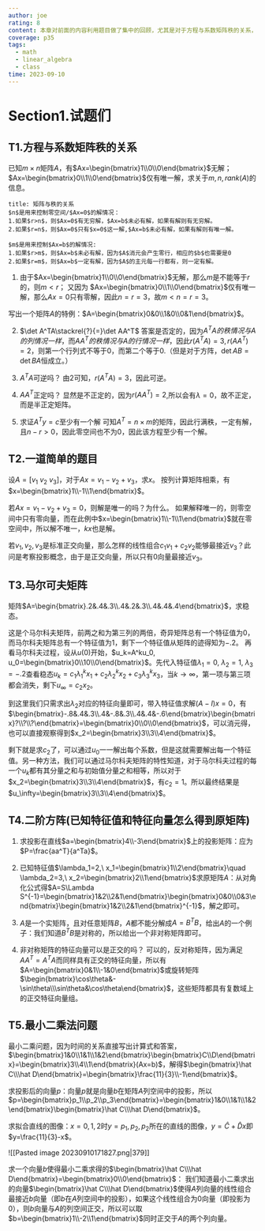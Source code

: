 ```yaml
---
author: joe
rating: 8
content: 本章对前面的内容利用题目做了集中的回顾，尤其是对于方程与系数矩阵秩的关系，这里我做了更细致的认识。
coverage: p35
tags:
  - math
  - linear_algebra
  - class
time: 2023-09-10
---
```

# Section1.试题们

## T1.方程与系数矩阵秩的关系

已知$m\times n$矩阵$A$，有$Ax=\begin{bmatrix}1\\0\\0\end{bmatrix}$无解；$Ax=\begin{bmatrix}0\\1\\0\end{bmatrix}$仅有唯一解，求关于$m,n,rank(A)$的信息。

```ad-note
title: 矩阵与秩的关系
$n$是用来控制零空间/$Ax=0$的解情况：
1.如果$r>n$，则$Ax=0$有无穷解，$Ax=b$未必有解，如果有解则有无穷解。
2.如果$r=n$，则$Ax=0$只有$x=0$这一解,$Ax=b$未必有解，如果有解则有唯一解。

$m$是用来控制$Ax=b$的解情况:
1.如果$r>m$，则$Ax=b$未必有解，因为$A$消元会产生零行，相应的$b$也需要是0
2.如果$r=m$，则$Ax=b$一定有解，因为$A$的主元每一行都有，则一定有解。

```

1. 由于$Ax=\begin{bmatrix}1\\0\\0\end{bmatrix}$无解，那么$m$是不能等于$r$的，则$m<r$；
又因为 $Ax=\begin{bmatrix}0\\1\\0\end{bmatrix}$仅有唯一解，那么$Ax=0$只有零解，因此$n=r=3$，故$m<n=r=3$。

写出一个矩阵$A$的特例：$A=\begin{bmatrix}0&0\\1&0\\0&1\end{bmatrix}$。

2. $\det A^TA\stackrel{?}{=}\det AA^T$
   答案是否定的，因为$A^TA的秩情况与A的列情况一样$，而$AA^T的秩情况与A的行情况一样$，因此$r(A^TA)=3,r(AA^T)=2$，则第一个行列式不等于0，而第二个等于0.（但是对于方阵，$\det AB=\det BA$恒成立。）
   
3. $A^TA$可逆吗？
   由2可知，$r(A^TA)=3$，因此可逆。

4. $AA^T$正定吗？
   显然是不正定的，因为$r(AA^T)=2$,所以会有$\lambda=0$，故不正定，而是半正定矩阵。

5. 求证$A^Ty=c$至少有一个解
   可知$A^T=n\times m$的矩阵，因此行满秩，一定有解，且$n-r>0$，因此零空间也不为0，因此该方程至少有一个解。

## T2.一道简单的题目
设$A=\Bigg[v_1\ v_2\ v_3\Bigg]$，对于$Ax=v_1-v_2+v_3$，求$x$。
 按列计算矩阵相乘，有$x=\begin{bmatrix}1\\-1\\1\end{bmatrix}$。
 
 若$Ax=v_1-v_2+v_3=0$，则解是唯一的吗？为什么。
 如果解释唯一的，则零空间中只有零向量，而在此例中$x=\begin{bmatrix}1\\-1\\1\end{bmatrix}$就在零空间中，所以解不唯一，$kx$也是解。
 
  若$v_1,v_2,v_3$是标准正交向量，那么怎样的线性组合$c_1v_1+c_2v_2$能够最接近$v_3$？此问是考察投影概念，由于是正交向量，所以只有$0$向量最接近$v_3$。

## T3.马尔可夫矩阵

矩阵$A=\begin{bmatrix}.2&.4&.3\\.4&.2&.3\\.4&.4&.4\end{bmatrix}$，求稳态。


这是个马尔科夫矩阵，前两之和为第三列的两倍，奇异矩阵总有一个特征值为$0$，而马尔科夫矩阵总有一个特征值为$1$，剩下一个特征值从矩阵的迹得知为$-.2$。
再看马尔科夫过程，设从$u(0)$开始，$u_k=A^ku_0, u_0=\begin{bmatrix}0\\10\\0\end{bmatrix}$。先代入特征值$\lambda_1=0,\ \lambda_2=1,\ \lambda_3=-.2$查看稳态$u_k=c_1\lambda_1^kx_1+c_2\lambda_2^kx_2+c_3\lambda_3^kx_3$，当$k\to\infty$，第一项与第三项都会消失，剩下$u_\infty=c_2x_2$。
  
到这里我们只需求出$\lambda_2$对应的特征向量即可，带入特征值求解$(A-I)x=0$，有$\begin{bmatrix}-.8&.4&.3\\.4&-.8&.3\\.4&.4&-.6\end{bmatrix}\begin{bmatrix}?\\?\\?\end{bmatrix}=\begin{bmatrix}0\\0\\0\end{bmatrix}$，可以消元得，也可以直接观察得到$x_2=\begin{bmatrix}3\\3\\4\end{bmatrix}$。 

剩下就是求$c_2$了，可以通过$u_0$一一解出每个系数，但是这就需要解出每一个特征值。另一种方法，我们可以通过马尔科夫矩阵的特性知道，对于马尔科夫过程的每一个$u_k$都有其分量之和与初始值分量之和相等，所以对于$x_2=\begin{bmatrix}3\\3\\4\end{bmatrix}$，有$c_2=1$。所以最终结果是$u_\infty=\begin{bmatrix}3\\3\\4\end{bmatrix}$。

## T4.二阶方阵(已知特征值和特征向量怎么得到原矩阵)

 1. 求投影在直线$a=\begin{bmatrix}4\\-3\end{bmatrix}$上的投影矩阵：应为$P=\frac{aa^T}{a^Ta}$。

2. 已知特征值$\lambda_1=2,\ x_1=\begin{bmatrix}1\\2\end{bmatrix}\quad \lambda_2=3,\ x_2=\begin{bmatrix}2\\1\end{bmatrix}$求原矩阵$A$：从对角化公式得$A=S\Lambda S^{-1}=\begin{bmatrix}1&2\\2&1\end{bmatrix}\begin{bmatrix}0&0\\0&3\end{bmatrix}\begin{bmatrix}1&2\\2&1\end{bmatrix}^{-1}$，解之即可。
3. $A$是一个实矩阵，且对任意矩阵$B$，$A$都不能分解成$A=B^TB$，给出$A$的一个例子：我们知道$B^TB$是对称的，所以给出一个非对称矩阵即可。
4. 非对称矩阵的特征向量可以是正交的吗？
   可以的，反对称矩阵，因为满足$AA^T=A^TA$而同样具有正交的特征向量，所以有$A=\begin{bmatrix}0&1\\-1&0\end{bmatrix}$或旋转矩阵$\begin{bmatrix}\cos\theta&-\sin\theta\\\sin\theta&\cos\theta\end{bmatrix}$，这些矩阵都具有复数域上的正交特征向量组。

## T5.最小二乘法问题

最小二乘问题，因为时间的关系直接写出计算式和答案，$\begin{bmatrix}1&0\\1&1\\1&2\end{bmatrix}\begin{bmatrix}C\\D\end{bmatrix}=\begin{bmatrix}3\\4\\1\end{bmatrix}(Ax=b)$，解得$\begin{bmatrix}\hat C\\\hat D\end{bmatrix}=\begin{bmatrix}\frac{11}{3}\\-1\end{bmatrix}$。

求投影后的向量$p$：向量$p$就是向量$b$在矩阵$A$列空间中的投影，所以$p=\begin{bmatrix}p_1\\p_2\\p_3\end{bmatrix}=\begin{bmatrix}1&0\\1&1\\1&2\end{bmatrix}\begin{bmatrix}\hat C\\\hat D\end{bmatrix}$。

求拟合直线的图像：$x=0,1,2$时$y=p_1,p_2,p_2$所在的直线的图像，$y=\hat C+\hat Dx$即$y=\frac{11}{3}-x$。

![[Pasted image 20230910171827.png|379]]

求一个向量$b$使得最小二乘求得的$\begin{bmatrix}\hat C\\\hat D\end{bmatrix}=\begin{bmatrix}0\\0\end{bmatrix}$：
我们知道最小二乘求出的向量$\begin{bmatrix}\hat C\\\hat D\end{bmatrix}$使得$A$列向量的线性组合最接近$b$向量（即$b$在$A$列空间中的投影），如果这个线性组合为$0$向量（即投影为$0$），则$b$向量与$A$的列空间正交，所以可以取$b=\begin{bmatrix}1\\-2\\1\end{bmatrix}$同时正交于$A$的两个列向量。

